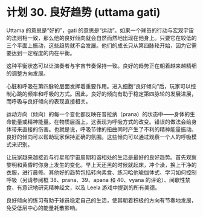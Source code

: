 # 计划 30. 良好趋势 (uttama gati)

Uttama 的意思是“好的”，gati 的意思是“运动”。如果一个球员的行动与宏观宇宙的法则相一致，那么他的良好倾向就会自然而然地出现在他身上。只要它在较低的三个平面上振动，这些趋势就不会发展。他们的成长只从第四脉轮开始，因为它需要达到一定程度的内在平衡。

这种平衡状态可以让演奏者与宇宙节奏保持一致。良好的趋势正在朝着越来越精细的调整方向发展。

心脏和呼吸在第四脉轮层面发挥着重要作用。进入细胞“良好倾向”后，玩家可以控制心跳的频率和呼吸的方式。因此，良好的倾向有助于稳定第四脉轮的发展进展，而呼吸与良好倾向的表现直接相关。

运动方向（倾向）的每一个变化都反映在普拉纳（prana）的状态中——身体的生命能量或精神能量。在物质层面上，这表现为呼吸方式的改变。错误的做法会给身体带来直接的伤害。也就是说，呼吸节律的扭曲同时产生了不利的精神能量振动。良好的倾向可以帮助玩家保持正确的氛围。这些倾向可以通过观察一个人的呼吸模式来识别。

让玩家越来越接近与行星和宇宙周期和谐相处的生活是最好的良好趋势。首先观察黎明和黄昏时你身上发生的变化。早上天还黑的时候就起床，冲个澡，换上干净的衣服，进行晨修。其他好的趋势包括转向素食、练习哈他瑜伽体式、学习如何控制呼吸（另请参阅框 38、prana、39、apana 和 40、vyana 的评论）、间歇性禁食、有意识地研究精神经文，以及 Leela 游戏中提到的所有美德。

良好倾向的练习有助于球员稳定自己的生活，使其朝着积极的方向有节奏地发展，免受低层中心的能量耗散影响。
